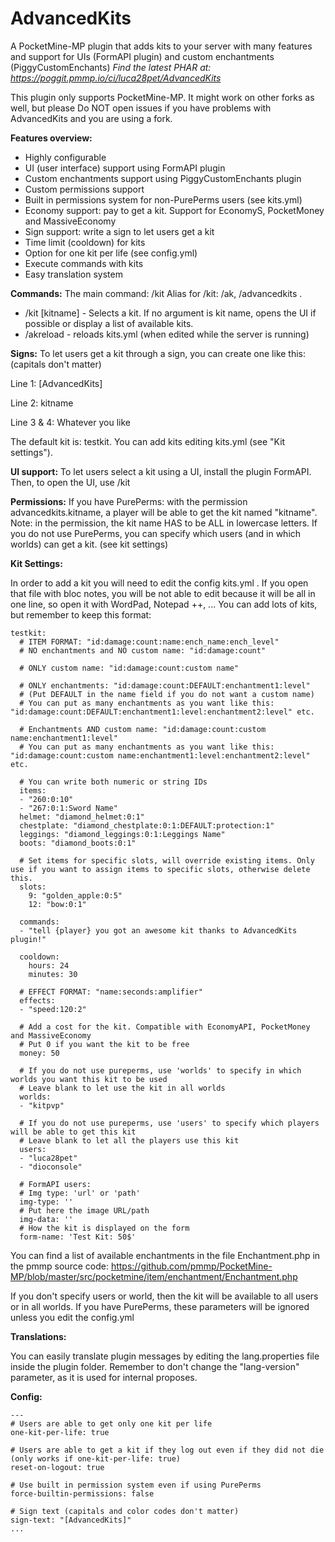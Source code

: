 AdvancedKits
============

A PocketMine-MP plugin that adds kits to your server with many features and support for UIs (FormAPI plugin) and custom enchantments (PiggyCustomEnchants)
*Find the latest PHAR at: https://poggit.pmmp.io/ci/luca28pet/AdvancedKits*

This plugin only supports PocketMine-MP. It might work on other forks as well, but please Do NOT open issues if you have problems with AdvancedKits and you are using a fork.

**Features overview:**

- Highly configurable
- UI (user interface) support using FormAPI plugin
- Custom enchantments support using PiggyCustomEnchants plugin
- Custom permissions support
- Built in permissions system for non-PurePerms users (see kits.yml)
- Economy support: pay to get a kit. Support for EconomyS, PocketMoney and MassiveEconomy
- Sign support: write a sign to let users get a kit
- Time limit (cooldown) for kits
- Option for one kit per life (see config.yml)
- Execute commands with kits
- Easy translation system

**Commands:**
The main command: /kit
Alias for /kit: /ak, /advancedkits .

- /kit [kitname] - Selects a kit. If no argument is kit name, opens the UI if possible or display a list of available kits.
- /akreload - reloads kits.yml (when edited while the server is running)



**Signs:**
To let users get a kit through a sign, you can create one like this: (capitals don't matter)

Line 1: [AdvancedKits]

Line 2: kitname

Line 3 & 4: Whatever you like


The default kit is: testkit.
You can add kits editing kits.yml (see "Kit settings").

**UI support:**
To let users select a kit using a UI, install the plugin FormAPI.
Then, to open the UI, use /kit

**Permissions:**
If you have PurePerms: with the permission advancedkits.kitname, a player will be able to get the kit named "kitname".
Note: in the permission, the kit name HAS to be ALL in lowercase letters.
If you do not use PurePerms, you can specify which users (and in which worlds) can get a kit. (see kit settings)

**Kit Settings:**

In order to add a kit you will need to edit the config kits.yml .
If you open that file with bloc notes, you will be not able to edit because it will be all in one line, so open it with WordPad, Notepad ++, ...
You can add lots of kits, but remember to keep this format:

```
testkit:
  # ITEM FORMAT: "id:damage:count:name:ench_name:ench_level"
  # NO enchantments and NO custom name: "id:damage:count"

  # ONLY custom name: "id:damage:count:custom name"

  # ONLY enchantments: "id:damage:count:DEFAULT:enchantment1:level"
  # (Put DEFAULT in the name field if you do not want a custom name)
  # You can put as many enchantments as you want like this: "id:damage:count:DEFAULT:enchantment1:level:enchantment2:level" etc.

  # Enchantments AND custom name: "id:damage:count:custom name:enchantment1:level"
  # You can put as many enchantments as you want like this: "id:damage:count:custom name:enchantment1:level:enchantment2:level" etc.

  # You can write both numeric or string IDs
  items:
  - "260:0:10"
  - "267:0:1:Sword Name"
  helmet: "diamond_helmet:0:1"
  chestplate: "diamond_chestplate:0:1:DEFAULT:protection:1"
  leggings: "diamond_leggings:0:1:Leggings Name"
  boots: "diamond_boots:0:1"

  # Set items for specific slots, will override existing items. Only use if you want to assign items to specific slots, otherwise delete this.
  slots:
    9: "golden_apple:0:5"
    12: "bow:0:1"

  commands:
  - "tell {player} you got an awesome kit thanks to AdvancedKits plugin!"

  cooldown:
    hours: 24
    minutes: 30

  # EFFECT FORMAT: "name:seconds:amplifier"
  effects:
  - "speed:120:2"

  # Add a cost for the kit. Compatible with EconomyAPI, PocketMoney and MassiveEconomy
  # Put 0 if you want the kit to be free
  money: 50

  # If you do not use pureperms, use 'worlds' to specify in which worlds you want this kit to be used
  # Leave blank to let use the kit in all worlds
  worlds:
  - "kitpvp"

  # If you do not use pureperms, use 'users' to specify which players will be able to get this kit
  # Leave blank to let all the players use this kit
  users:
  - "luca28pet"
  - "dioconsole"

  # FormAPI users:
  # Img type: 'url' or 'path'
  img-type: ''
  # Put here the image URL/path
  img-data: ''
  # How the kit is displayed on the form
  form-name: 'Test Kit: 50$'
```

You can find a list of available enchantments in the file Enchantment.php in the pmmp source code: https://github.com/pmmp/PocketMine-MP/blob/master/src/pocketmine/item/enchantment/Enchantment.php

If you don't specify users or world, then the kit will be available to all users or in all worlds.
If you have PurePerms, these parameters will be ignored unless you edit the config.yml


**Translations:**

You can easily translate plugin messages by editing the lang.properties file inside the plugin folder. Remember to don't change the "lang-version" parameter, as it is used for internal proposes.

**Config:**
```
---
# Users are able to get only one kit per life
one-kit-per-life: true

# Users are able to get a kit if they log out even if they did not die (only works if one-kit-per-life: true)
reset-on-logout: true

# Use built in permission system even if using PurePerms
force-builtin-permissions: false

# Sign text (capitals and color codes don't matter)
sign-text: "[AdvancedKits]"
...
```
